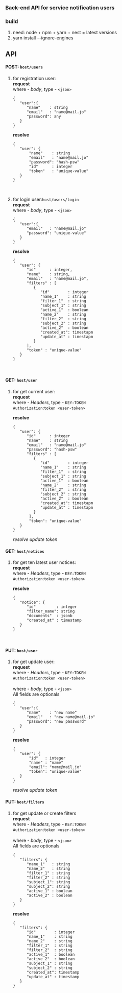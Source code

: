 ### Back-end API for service notification users

### build

1. need: node + npm + yarn + nest = latest versions
2. yarn install --ignore-engines

## API

#### POST: `host/users`

1. for registration user:
   <br/> **request**
   <br/> where - *body*, type - `<json>`
   ```
   {
      "user":{
         "name"    : string
         "email"   : "name@mail.jo"
         "password": any
      }
   }
   ```
   **resolve**
   ```
   {
      "user": {
          "name"    : string
          "email"   : "name@mail.jo"
          "password": "hash-psw"
          "id"      : integer
          "token"   : "unique-value"
      }
   }
   ```

<br/>

2. for login user:`host/users/login`
   <br/> **request**
   <br/> where - *body*, type - `<json>`
   ```
   {
      "user":{
         "email"   : "name@mail.jo"
         "password": "unique-value"
      }
   }
   ```

   **resolve**
   <br/>
   ```
   {
      "user": {
         "id"      : integer,
         "name"    : string,
         "email"   : "name@mail.jo",
         "filters" : [
            {
               "id"        : integer
               "name_1"    : string
               "filter_1"  : string
               "subject_1" : string
               "active_1"  : boolean
               "name_2"    : string
               "filter_2"  : string
               "subject_2" : string
               "active_2"  : boolean
               "created_at": timestapm
               "update_at" : timestapm
            }
         ],
         "token" : "unique-value"
      }
   }
   ```

<br/>

#### GET: `host/user`

1. for get current user:
   <br/> **request**
   <br/> where - *Headers*, type - `KEY:TOKEN`
   <br/>
   `Authorization`:`token <user-token>`
   
   **resolve**
   ```
   {
      "user": {
         "id"      : integer
         "name"    : string
         "email"   : "name@mail.jo"
         "password": "hash-psw"
         "filters" : [
            {
               "id"        : integer
               "name_1"    : string
               "filter_1"  : string
               "subject_1" : string
               "active_1"  : boolean
               "name_2"    : string
               "filter_2"  : string
               "subject_2" : string
               "active_2"  : boolean
               "created_at": timestapm
               "update_at" : timestapm
            }
          ],
          "token": "unique-value"
      }
   }
   ```
   *resolve update token*
   <br/>

#### GET: `host/notices`

1. for get ten latest user notices:
   <br/> **request**
   <br/> where - *Headers*, type - `KEY:TOKEN`
   <br/>
   `Authorization`:`token <user-token>`
   
   **resolve**
   ```
   {
      "notice": {
         "id"         : integer
         "filter_name": string
         "documents"  : jsonb
         "created_at" : timestamp        
      }
   }
   ```
   <br/>

#### PUT: `host/user`

1. for get update user:
   <br/> **request**
   <br/> where - *Headers*, type - `KEY:TOKEN`
   <br/>
   `Authorization`:`token <user-token>`
   <br/>
   <br/> where - *body*, type - `<json>`
   <br/> All fields are optionals
   ```
   {
      "user":{
         "name"    : "new name"
         "email"   : "new name@mail.jo"
         "password": "new password"
      }
   }
   ```
   **resolve**
   ```
   {
      "user": {
          "id"   : integer
          "name" : "name"
          "email": "name@mail.jo"
          "token": "unique-value"
      }
   }
   ```
   *resolve update token*
   
#### PUT: `host/filters`

1. for get update or create filters
<br/> **request**
   <br/> where - *Headers*, type - `KEY:TOKEN`
   <br/>
   `Authorization`:`token <user-token>`
   <br/>
   <br/> where - *body*, type - `<json>`
   <br/> All fields are optionals
   ```
   {
      "filters": {
         "name_1"   : string
         "name_2"   : string
         "filter_1" : string
         "filter_2" : string
         "subject_1": string
         "subject_2": string
         "active_1" : boolean
         "active_2" : boolean
      }
   }
   ```
   **resolve**
   ```
   {
      "filters": {
         "id"        : integer
         "name_1"    : string
         "name_2"    : string
         "filter_1"  : string
         "filter_2"  : string
         "active_1"  : boolean
         "active_2"  : boolean
         "subject_1" : string
         "subject_2" : string
         "created_at": timestamp
         "update_at" : timestamp
      }
   }
   ```